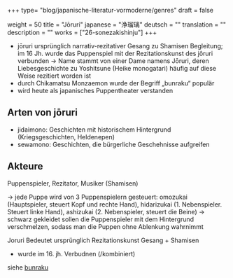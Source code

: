 +++
type= "blog/japanische-literatur-vormoderne/genres"
draft = false

weight = 50
title = "Jōruri"
japanese = "浄瑠璃"
deutsch = ""
translation = ""
description = ""
works = ["26-sonezakishinju"]
+++

- jōruri ursprünglich narrativ-rezitativer Gesang zu Shamisen Begleitung; im 16 Jh. wurde das
Puppenspiel mit der Rezitationskunst des jôruri verbunden
-> Name stammt von einer Dame namens Jōruri, deren Liebesgeschichte zu Yoshitsune (Heike
monogatari) häufig auf diese Weise rezitiert worden ist
- durch Chikamatsu Monzaemon wurde der Begriff „bunraku“ populär
- wird heute als japanisches Puppentheater verstanden


## Arten von jōruri

- jidaimono: Geschichten mit historischem Hintergrund (Kriegsgeschichten, Heldenepen)
- sewamono: Geschichten, die bürgerliche Geschehnisse aufgreifen

## Akteure

Puppenspieler, Rezitator, Musiker (Shamisen)

-> jede Puppe wird von 3 Puppenspielern gesteuert: omozukai (Hauptspieler, steuert Kopf und rechte
Hand), hidarizukai (1. Nebenspieler. Steuert linke Hand), ashizukai (2. Nebenspieler, steuert die
Beine) -> schwarz gekleidet sollen die Puppenspieler mit dem Hintergrund verschmelzen, sodass man
die Puppen ohne Ablenkung wahrnimmt


Joruri
Bedeutet ursprünglich Rezitationskunst
Gesang + Shamisen
- wurde im 16. jh. Verbudnen (/kombiniert)




siehe [bunraku](../bunraku)
